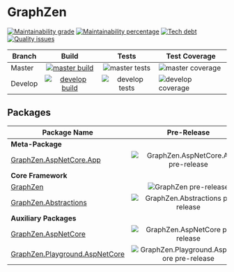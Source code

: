 # GraphZen

[![Maintainability grade](https://img.shields.io/codeclimate/maintainability/GraphZen/graphzen-dotnet.svg)](ccurl)
[![Maintainability percentage](https://img.shields.io/codeclimate/maintainability-percentage/GraphZen/graphzen-dotnet.svg)](ccurl)
[![Tech debt](https://img.shields.io/codeclimate/tech-debt/GraphZen/graphzen-dotnet.svg)](ccurl)
[![Quality issues](https://img.shields.io/codeclimate/issues/GraphZen/graphzen-dotnet.svg)][ccurl]

[ccurl]: https://codeclimate.com/github/GraphZen/graphzen-dotnet

| Branch  |            Build             |         Tests         | Test Coverage            |
| ------- | :--------------------------: | :-------------------: | ------------------------ |
| Master  | [![master build][bbm]][bum]  | ![master tests][tbm]  | ![master coverage][cbd]  |
| Develop | [![develop build][bbd]][bud] | ![develop tests][tbd] | ![develop coverage][cbd] |

[bbm]: https://img.shields.io/azure-devops/build/graphzen/graphzen/4/master.svg
[bbd]: https://img.shields.io/azure-devops/build/graphzen/graphzen/4/develop.svg
[bum]: https://dev.azure.com/graphzen/GraphZen/_build?definitionId=4&branchName=master
[bud]: https://dev.azure.com/graphzen/GraphZen/_build?definitionId=4&branchName=develop
[tbm]: https://img.shields.io/azure-devops/tests/graphzen/graphzen/4/master.svg
[tbd]: https://img.shields.io/azure-devops/tests/graphzen/graphzen/4/develop.svg
[cbm]: https://img.shields.io/azure-devops/coverage/graphzen/graphzen/4.svg
[cbd]: https://img.shields.io/azure-devops/coverage/graphzen/graphzen/4/develop.svg

## Packages

| Package Name                                                         |                                    Pre-Release                                     |                                   Release                                   |
| -------------------------------------------------------------------- | :--------------------------------------------------------------------------------: | :-------------------------------------------------------------------------: |
| **Meta-Package**                                                     |
| [GraphZen.AspNetCore.App][graphzen.aspnetcore.app.url]               |        ![GraphZen.AspNetCore.App pre-release][graphzen.aspnetcore.app.vpre]        |        ![GraphZen.AspNetCore.App release][graphzen.aspnetcore.app.v]        |
| **Core Framework**                                                   |
| [GraphZen][graphzen.url]                                             |                       ![GraphZen pre-release][graphzen.vpre]                       |                       ![GraphZen release][graphzen.v]                       |
| [GraphZen.Abstractions][graphzen.abstractions.url]                   |          ![GraphZen.Abstractions pre-release][graphzen.abstractions.vpre]          |          ![GraphZen.Abstractions release][graphzen.abstractions.v]          |
| **Auxiliary Packages**                                               |
| [GraphZen.AspNetCore][graphzen.aspnetcore.url]                       |            ![GraphZen.AspNetCore pre-release][graphzen.aspnetcore.vpre]            |            ![GraphZen.AspNetCore release][graphzen.aspnetcore.v]            |
| [GraphZen.Playground.AspNetCore][graphzen.playground.aspnetcore.url] | ![GraphZen.Playground.AspNetCore pre-release][graphzen.playground.aspnetcore.vpre] | ![GraphZen.Playground.AspNetCore release][graphzen.playground.aspnetcore.v] |

[graphzen.aspnetcore.app.url]: https://www.nuget.org/packages/GraphZen.AspNetCore.App
[graphzen.aspnetcore.app.v]: https://img.shields.io/nuget/v/GraphZen.AspNetCore.App.svg
[graphzen.aspnetcore.app.vpre]: https://img.shields.io/nuget/vpre/GraphZen.AspNetCore.App.svg
[graphzen.url]: https://www.nuget.org/packages/GraphZen
[graphzen.v]: https://img.shields.io/nuget/v/GraphZen.svg
[graphzen.vpre]: https://img.shields.io/nuget/vpre/GraphZen.svg
[graphzen.abstractions.url]: https://www.nuget.org/packages/GraphZen.Abstractions
[graphzen.abstractions.v]: https://img.shields.io/nuget/v/GraphZen.Abstractions.svg
[graphzen.abstractions.vpre]: https://img.shields.io/nuget/vpre/GraphZen.Abstractions.svg
[graphzen.aspnetcore.url]: https://www.nuget.org/packages/GraphZen.AspNetCore
[graphzen.aspnetcore.v]: https://img.shields.io/nuget/v/GraphZen.AspNetCore.svg
[graphzen.aspnetcore.vpre]: https://img.shields.io/nuget/vpre/GraphZen.AspNetCore.svg
[graphzen.playground.url]: https://www.nuget.org/packages/GraphZen.Playground
[graphzen.playground.v]: https://img.shields.io/nuget/v/GraphZen.Playground.svg
[graphzen.playground.vpre]: https://img.shields.io/nuget/vpre/GraphZen.Playground.svg
[graphzen.playground.aspnetcore.url]: https://www.nuget.org/packages/GraphZen.Playground.AspNetCore
[graphzen.playground.aspnetcore.v]: https://img.shields.io/nuget/v/GraphZen.Playground.AspNetCore.svg
[graphzen.playground.aspnetcore.vpre]: https://img.shields.io/nuget/vpre/GraphZen.Playground.AspNetCore.svg
